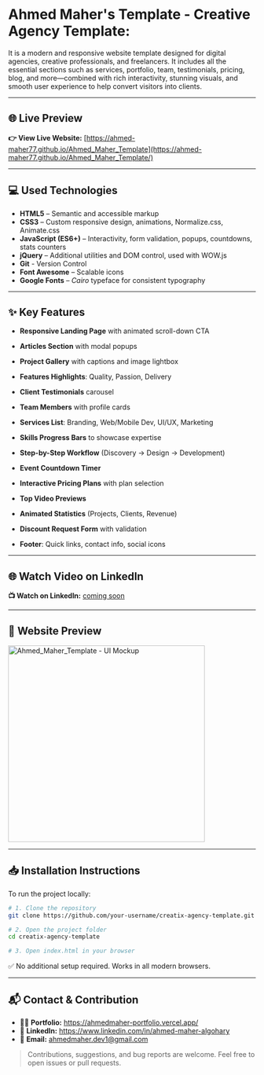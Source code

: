 # Ahmed Maher's Template - Creative Agency Template:
It is a modern and responsive website template designed for digital agencies, creative professionals, and freelancers. It includes all the essential sections such as services, portfolio, team, testimonials, pricing, blog, and more—combined with rich interactivity, stunning visuals, and smooth user experience to help convert visitors into clients.

---

## 🌐 Live Preview  
**👉 View Live Website:** [https://ahmed-maher77.github.io/Ahmed_Maher_Template](https://ahmed-maher77.github.io/Ahmed_Maher_Template/)

---

## 💻 Used Technologies

- **HTML5** – Semantic and accessible markup  
- **CSS3** – Custom responsive design, animations, Normalize.css, Animate.css  
- **JavaScript (ES6+)** – Interactivity, form validation, popups, countdowns, stats counters  
- **jQuery** – Additional utilities and DOM control, used with WOW.js
- **Git** - Version Control
- **Font Awesome** – Scalable icons  
- **Google Fonts** – *Cairo* typeface for consistent typography  

---

## ✨ Key Features

- **Responsive Landing Page** with animated scroll-down CTA  
- **Articles Section** with modal popups  
- **Project Gallery** with captions and image lightbox  
- **Features Highlights**: Quality, Passion, Delivery  
- **Client Testimonials** carousel  

- **Team Members** with profile cards  
- **Services List**: Branding, Web/Mobile Dev, UI/UX, Marketing  
- **Skills Progress Bars** to showcase expertise  
- **Step-by-Step Workflow** (Discovery → Design → Development)  
- **Event Countdown Timer**  
- **Interactive Pricing Plans** with plan selection  
- **Top Video Previews**  
- **Animated Statistics** (Projects, Clients, Revenue)  
- **Discount Request Form** with validation  
- **Footer**: Quick links, contact info, social icons  

---

## 🌐 Watch Video on LinkedIn  
**📺 Watch on LinkedIn:** [coming soon]()

---

## 👀 Website Preview  
<a href="https://ahmed-maher77.github.io/Ahmed_Maher_Template/" title="demo">
  <img src="https://github.com/user-attachments/assets/4f9f1898-5969-46bf-a54d-8fa6d9962ea1" alt="Ahmed_Maher_Template - UI Mockup" width="400">
</a>

---

## 📥 Installation Instructions

To run the project locally:

```bash
# 1. Clone the repository
git clone https://github.com/your-username/creatix-agency-template.git

# 2. Open the project folder
cd creatix-agency-template

# 3. Open index.html in your browser
```
✅ No additional setup required. Works in all modern browsers.

<hr/>

## 📬 Contact & Contribution
- 🧑‍💻 **Portfolio:** <a href="https://ahmedmaher-portfolio.vercel.app/" title="See My Portfolio">https://ahmedmaher-portfolio.vercel.app/</a>
- 🔗 **LinkedIn:** <a href="https://www.linkedin.com/in/ahmed-maher-algohary" title="Contact via LinkedIn">https://www.linkedin.com/in/ahmed-maher-algohary</a>
- 📧 **Email:** <a href="mailto:ahmedmaher.dev1@gmail.com" title="Contact via Email">ahmedmaher.dev1@gmail.com</a>

> Contributions, suggestions, and bug reports are welcome. Feel free to open issues or pull requests.
